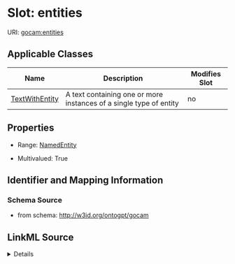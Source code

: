 

# Slot: entities

URI: [gocam:entities](http://w3id.org/ontogpt/gocam/entities)



<!-- no inheritance hierarchy -->





## Applicable Classes

| Name | Description | Modifies Slot |
| --- | --- | --- |
| [TextWithEntity](TextWithEntity.md) | A text containing one or more instances of a single type of entity |  no  |







## Properties

* Range: [NamedEntity](NamedEntity.md)

* Multivalued: True





## Identifier and Mapping Information







### Schema Source


* from schema: http://w3id.org/ontogpt/gocam




## LinkML Source

<details>
```yaml
name: entities
from_schema: http://w3id.org/ontogpt/gocam
rank: 1000
multivalued: true
alias: entities
owner: TextWithEntity
domain_of:
- TextWithEntity
range: NamedEntity

```
</details>